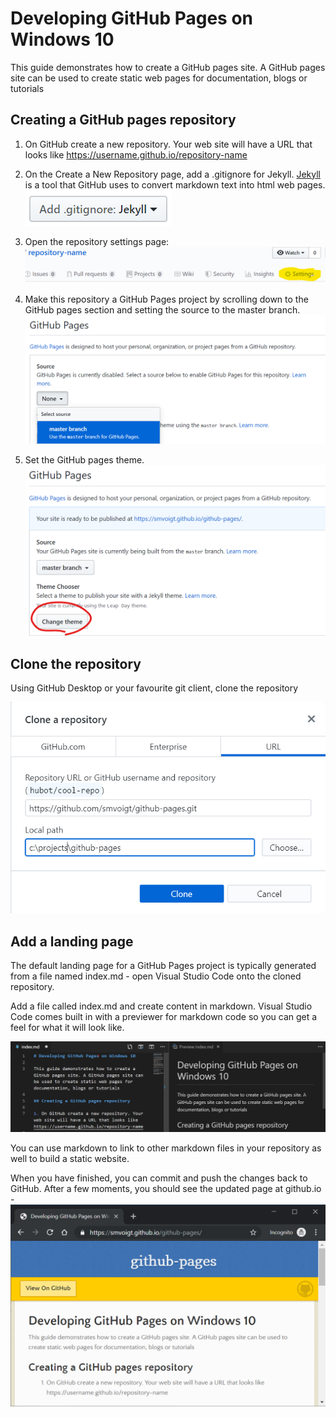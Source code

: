 # Developing GitHub Pages on Windows 10

This guide demonstrates how to create a GitHub pages site. A GitHub pages site can be used to create static web pages for documentation, blogs or tutorials

## Creating a GitHub pages repository

1. On GitHub create a new repository. Your web site will have a URL that looks like https://username.github.io/repository-name

2. On the Create a New Repository page, add a .gitignore for Jekyll. [Jekyll](https://jekyllrb.com/) is a tool that GitHub uses to convert markdown text into html web pages. ![gitignore jekyll](images\gitignore-jekyll.png)

3. Open the repository settings page: ![Repository Settings](images\repo-settings.png)

4. Make this repository a GitHub Pages project by scrolling down to the GitHub pages section and setting the source to the master branch. ![GitHub Pages source naster branch](images\repo-setting-github-pages.png)

5. Set the GitHub pages theme. ![GitHub pages theme](images\repo-setting-github-pages-theme.png)

## Clone the repository

Using GitHub Desktop or your favourite git client, clone the repository

![GitHub Desktop Clone](images\github-desktop-clone.png)

## Add a landing page

The default landing page for a GitHub Pages project is typically generated from a file named index.md - open Visual Studio Code onto the cloned repository.

Add a file called index.md and create content in markdown. Visual Studio Code comes built in with a previewer for markdown code so you can get a feel for what it will look like.

![VS Code - index.md](images\vscode-index.md.png)

You can use markdown to link to other markdown files in your repository as well to build a static website.

When you have finished, you can commit and push the changes back to GitHub. After a few moments, you should see the updated page at github.io - ![github.io](images\github-io-website.png)

